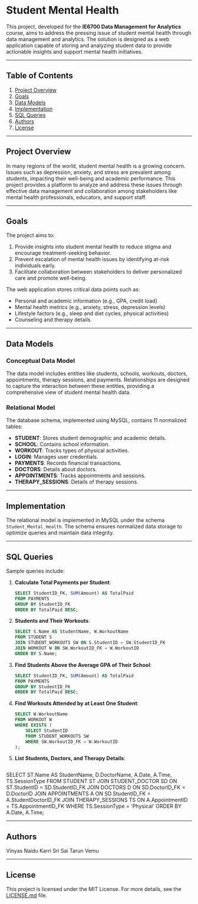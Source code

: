# Student Mental Health

This project, developed for the **IE6700 Data Management for Analytics** course, aims to address the pressing issue of student mental health through data management and analytics. The solution is designed as a web application capable of storing and analyzing student data to provide actionable insights and support mental health initiatives.

---

## Table of Contents
1. [Project Overview](#project-overview)
2. [Goals](#goals)
3. [Data Models](#data-models)
4. [Implementation](#implementation)
5. [SQL Queries](#sql-queries)
6. [Authors](#authors)
7. [License](#license)

---

## Project Overview
In many regions of the world, student mental health is a growing concern. Issues such as depression, anxiety, and stress are prevalent among students, impacting their well-being and academic performance. This project provides a platform to analyze and address these issues through effective data management and collaboration among stakeholders like mental health professionals, educators, and support staff.

---

## Goals
The project aims to:
1. Provide insights into student mental health to reduce stigma and encourage treatment-seeking behavior.
2. Prevent escalation of mental health issues by identifying at-risk individuals early.
3. Facilitate collaboration between stakeholders to deliver personalized care and promote well-being.

The web application stores critical data points such as:
- Personal and academic information (e.g., GPA, credit load)
- Mental health metrics (e.g., anxiety, stress, depression levels)
- Lifestyle factors (e.g., sleep and diet cycles, physical activities)
- Counseling and therapy details.

---

## Data Models
### Conceptual Data Model
The data model includes entities like students, schools, workouts, doctors, appointments, therapy sessions, and payments. Relationships are designed to capture the interaction between these entities, providing a comprehensive view of student mental health data.

### Relational Model
The database schema, implemented using MySQL, contains 11 normalized tables:
- **STUDENT**: Stores student demographic and academic details.
- **SCHOOL**: Contains school information.
- **WORKOUT**: Tracks types of physical activities.
- **LOGIN**: Manages user credentials.
- **PAYMENTS**: Records financial transactions.
- **DOCTORS**: Details about doctors.
- **APPOINTMENTS**: Tracks appointments and sessions.
- **THERAPY_SESSIONS**: Details of therapy sessions.

---

## Implementation
The relational model is implemented in MySQL under the schema `Student_Mental_Health`. The schema ensures normalized data storage to optimize queries and maintain data integrity.

---

## SQL Queries
Sample queries include:
1. **Calculate Total Payments per Student**:
   ```sql
   SELECT StudentID_FK, SUM(Amount) AS TotalPaid
   FROM PAYMENTS
   GROUP BY StudentID_FK
   ORDER BY TotalPaid DESC;
2. **Students and Their Workouts**:
   ```sql
   SELECT S.Name AS StudentName, W.WorkoutName 
   FROM STUDENT S 
   JOIN STUDENT_WORKOUTS SW ON S.StudentID = SW.StudentID_FK 
   JOIN WORKOUT W ON SW.WorkoutID_FK = W.WorkoutID 
   ORDER BY S.Name;
3. **Find Students Above the Average GPA of Their School**:
   ```sql
   SELECT StudentID_FK, SUM(Amount) AS TotalPaid
   FROM PAYMENTS
   GROUP BY StudentID_FK
   ORDER BY TotalPaid DESC;
4. **Find Workouts Attended by at Least One Student**:
   ```sql
   SELECT W.WorkoutName
   FROM WORKOUT W
   WHERE EXISTS (
       SELECT StudentID
       FROM STUDENT_WORKOUTS SW
       WHERE SW.WorkoutID_FK = W.WorkoutID
   );
5. **List Students, Doctors, and Therapy Details**:
   ```sql
  SELECT ST.Name AS StudentName, D.DoctorName, A.Date, A.Time, TS.SessionType
   FROM STUDENT ST
   JOIN STUDENT_DOCTOR SD ON ST.StudentID = SD.StudentID_FK
   JOIN DOCTORS D ON SD.DoctorID_FK = D.DoctorID
   JOIN APPOINTMENTS A ON SD.StudentID_FK = A.StudentDoctorID_FK
   JOIN THERAPY_SESSIONS TS ON A.AppointmentID = TS.AppointmentID_FK
   WHERE TS.SessionType = 'Physical'
   ORDER BY A.Date, A.Time;

---

## Authors
Vinyas Naidu Karri
Sri Sai Tarun Vemu

---

## License

This project is licensed under the MIT License. For more details, see the [LICENSE.md](LICENSE.md) file.
